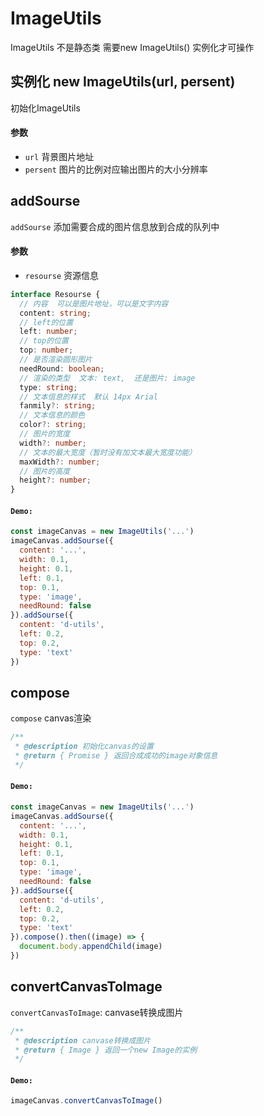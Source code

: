 # ImageUtils
ImageUtils 不是静态类  需要new ImageUtils() 实例化才可操作

## 实例化 new ImageUtils(url, persent)
初始化ImageUtils
#### 参数
- `url` 背景图片地址
- `persent` 图片的比例对应输出图片的大小分辨率

## addSourse
`addSourse` 添加需要合成的图片信息放到合成的队列中
#### 参数
- `resourse` 资源信息
```ts
interface Resourse {
  // 内容  可以是图片地址，可以是文字内容
  content: string;
  // left的位置
  left: number;
  // top的位置
  top: number;
  // 是否渲染圆形图片
  needRound: boolean;
  // 渲染的类型  文本: text,  还是图片: image
  type: string;
  // 文本信息的样式  默认 14px Arial
  fanmily?: string;
  // 文本信息的颜色
  color?: string;
  // 图片的宽度
  width?: number;
  // 文本的最大宽度（暂时没有加文本最大宽度功能）
  maxWidth?: number;
  // 图片的高度
  height?: number;
}
```
#### `Demo:`
```js
const imageCanvas = new ImageUtils('...')
imageCanvas.addSourse({
  content: '...',
  width: 0.1,
  height: 0.1,
  left: 0.1,
  top: 0.1,
  type: 'image',
  needRound: false
}).addSourse({
  content: 'd-utils',
  left: 0.2,
  top: 0.2,
  type: 'text'
})
```

## compose
`compose` canvas渲染
```js
/**
 * @description 初始化canvas的设置
 * @return { Promise } 返回合成成功的image对象信息
 */
```
#### `Demo:`
```js
const imageCanvas = new ImageUtils('...')
imageCanvas.addSourse({
  content: '...',
  width: 0.1,
  height: 0.1,
  left: 0.1,
  top: 0.1,
  type: 'image',
  needRound: false
}).addSourse({
  content: 'd-utils',
  left: 0.2,
  top: 0.2,
  type: 'text'
}).compose().then((image) => {
  document.body.appendChild(image)
})
```

## convertCanvasToImage
`convertCanvasToImage`: canvase转换成图片
```js
/**
 * @description canvase转换成图片
 * @return { Image } 返回一个new Image的实例
 */
```
#### `Demo:`
```js
imageCanvas.convertCanvasToImage()
```
